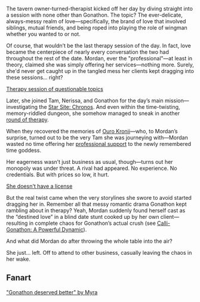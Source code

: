 The tavern owner-turned-therapist kicked off her day by diving straight into a session with none other than Gonathon. The topic? The ever-delicate, always-messy realm of love—specifically, the brand of love that involved siblings, mutual friends, and being roped into playing the role of wingman whether you wanted to or not.

Of course, that wouldn’t be the last therapy session of the day. In fact, love became the centerpiece of nearly every conversation the two had throughout the rest of the date. Mordan, ever the "professional"—at least in theory, claimed she was simply offering her services—nothing more. Surely, she'd never get caught up in the tangled mess her clients kept dragging into these sessions… right?

[Therapy session of questionable topics](#embed:https://www.youtube.com/live/AVolo2GU708?si=4AnsPPNT_wg8l5Ml&t=215)

Later, she joined Tam, Nerissa, and Gonathon for the day’s main mission—investigating the [Star Site: Chronos](https://www.youtube.com/live/AVolo2GU708?si=lAhFFA_4EjWnc_FJ&t=4562). And even within the time-twisting, memory-riddled dungeon, she somehow managed to sneak in another [round of therapy](https://www.youtube.com/live/AVolo2GU708?si=P7SB05k5Jd07spd9&t=7538).

When they recovered the memories of [Ouro Kronii](https://www.youtube.com/live/AVolo2GU708?si=SEplOgl1s3k3hXcx&t=7906)—who, to Mordan’s surprise, turned out to be the very Tam she was journeying with—Mordan wasted no time offering her [professional support](https://www.youtube.com/live/AVolo2GU708?si=1nQSEO7cubwb8rFH&t=8151) to the newly remembered time goddess.

Her eagerness wasn’t just business as usual, though—turns out her monopoly was under threat. A rival had appeared. No experience. No credentials. But with prices so low, it hurt.

[She doesn't have a license](#embed:https://www.youtube.com/live/AVolo2GU708?si=jllaYw_Lnzhq52cC&t=3403)

But the real twist came when the very storylines she swore to avoid started dragging her in. Remember all that messy romantic drama Gonathon kept rambling about in therapy? Yeah, Mordan suddenly found herself cast as the “destined love” in a blind date stunt cooked up by her own client—resulting in complete chaos for Gonathon’s actual crush (see [Calli-Gonathon: A Powerful Dynamic](#edge:calli-gigi)).

And what did Mordan do after throwing the whole table into the air?

She just... left. Off to attend to other business, casually leaving the chaos in her wake.

## Fanart

["Gonathon deserved better" by Myra](https://x.com/maybe_myra28/status/1920143568561180880)

<!-- shiori, calli -->

